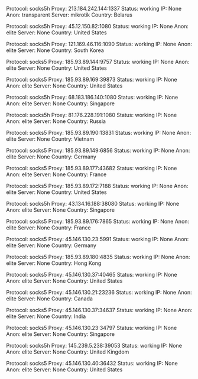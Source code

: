 Protocol: socks5h
Proxy: 213.184.242.144:1337
Status: working
IP: None
Anon: transparent
Server: mikrotik
Country: Belarus

Protocol: socks5h
Proxy: 45.12.150.82:1080
Status: working
IP: None
Anon: elite
Server: None
Country: United States

Protocol: socks5h
Proxy: 121.169.46.116:1090
Status: working
IP: None
Anon: elite
Server: None
Country: South Korea

Protocol: socks5
Proxy: 185.93.89.144:9757
Status: working
IP: None
Anon: elite
Server: None
Country: United States

Protocol: socks5
Proxy: 185.93.89.169:39873
Status: working
IP: None
Anon: elite
Server: None
Country: United States

Protocol: socks5h
Proxy: 68.183.186.140:1080
Status: working
IP: None
Anon: elite
Server: None
Country: Singapore

Protocol: socks5h
Proxy: 81.176.228.191:1080
Status: working
IP: None
Anon: elite
Server: None
Country: Russia

Protocol: socks5
Proxy: 185.93.89.190:13831
Status: working
IP: None
Anon: elite
Server: None
Country: Vietnam

Protocol: socks5
Proxy: 185.93.89.149:6856
Status: working
IP: None
Anon: elite
Server: None
Country: Germany

Protocol: socks5
Proxy: 185.93.89.177:43682
Status: working
IP: None
Anon: elite
Server: None
Country: France

Protocol: socks5
Proxy: 185.93.89.172:7188
Status: working
IP: None
Anon: elite
Server: None
Country: United States

Protocol: socks5h
Proxy: 43.134.16.188:38080
Status: working
IP: None
Anon: elite
Server: None
Country: Singapore

Protocol: socks5
Proxy: 185.93.89.176:7865
Status: working
IP: None
Anon: elite
Server: None
Country: France

Protocol: socks5
Proxy: 45.146.130.23:5991
Status: working
IP: None
Anon: elite
Server: None
Country: Germany

Protocol: socks5
Proxy: 185.93.89.180:4835
Status: working
IP: None
Anon: elite
Server: None
Country: Hong Kong

Protocol: socks5
Proxy: 45.146.130.37:40465
Status: working
IP: None
Anon: elite
Server: None
Country: United States

Protocol: socks5
Proxy: 45.146.130.21:23236
Status: working
IP: None
Anon: elite
Server: None
Country: Canada

Protocol: socks5
Proxy: 45.146.130.37:34637
Status: working
IP: None
Anon: elite
Server: None
Country: India

Protocol: socks5
Proxy: 45.146.130.23:34797
Status: working
IP: None
Anon: elite
Server: None
Country: Singapore

Protocol: socks5h
Proxy: 145.239.5.238:39053
Status: working
IP: None
Anon: elite
Server: None
Country: United Kingdom

Protocol: socks5
Proxy: 45.146.130.40:36432
Status: working
IP: None
Anon: elite
Server: None
Country: United States

